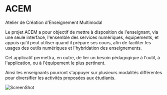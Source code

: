 ACEM
====

Atelier de Création d'Enseignement Multimodal

Le projet ACEM a pour objectif de mettre à disposition de l'enseignant, via une seule interface, l'ensemble des services numériques, équipements, et appuis qu'il peut utiliser quand il prépare ses cours, afin de faciliter les usages des outils numériques et l'hybridation des enseignements.

Cet applicatif permettra, en outre, de lier un besoin pédagogique à l'outil, à l'application, ou à l'équipement le plus pertinent.

Ainsi les enseignants pourront s'appuyer sur plusieurs modalités différentes pour diversifier les activités proposées aux étudiants.

![ScreenShot](https://raw.github.com/gcolbert/ACEM/master/ACEM-web-jsf-servlet/src/main/webapp/resources/images/ACEM-circular-explanation.png)
